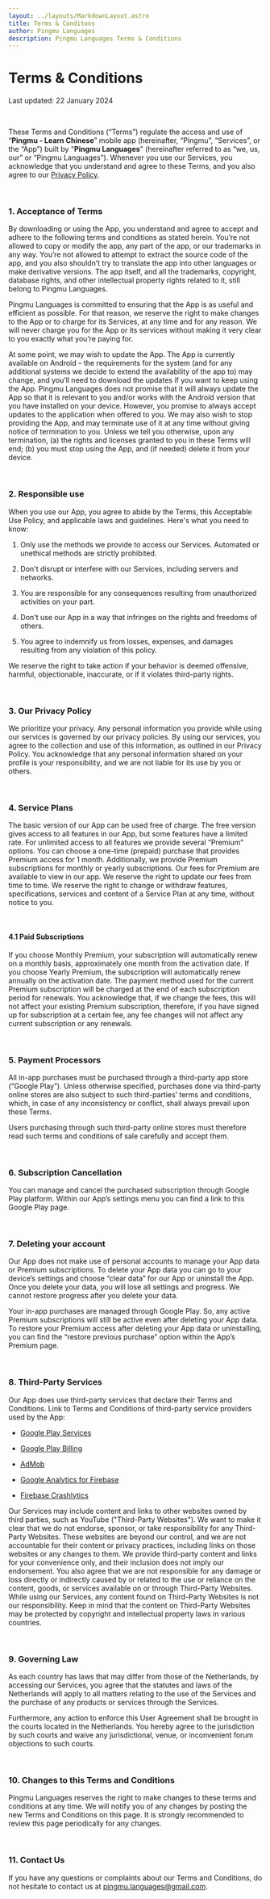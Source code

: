 ```yaml
---
layout: ../layouts/MarkdownLayout.astro
title: Terms & Conditons
author: Pingmu Languages
description: Pingmu Languages Terms & Conditions
---
```


# Terms & Conditions
Last updated: 22 January 2024

<br>

These Terms and Conditions (“Terms”) regulate the access and use of “**Pingmu - Learn Chinese**” mobile app (hereinafter, “Pingmu”, “Services”, or the “App”) built by "**Pingmu Languages**" (hereinafter referred to as “we, us, our” or “Pingmu Languages”). Whenever you use our Services, you acknowledge that you understand and agree to these Terms, and you also agree to our [Privacy Policy](/privacy).

<br>

### 1. Acceptance of Terms
By downloading or using the App, you understand and agree to accept and adhere to the following terms and conditions as stated herein. You’re not allowed to copy or modify the app, any part of the app, or our trademarks in any way. You’re not allowed to attempt to extract the source code of the app, and you also shouldn’t try to translate the app into other languages or make derivative versions. The app itself, and all the trademarks, copyright, database rights, and other intellectual property rights related to it, still belong to Pingmu Languages.

Pingmu Languages is committed to ensuring that the App is as useful and efficient as possible. For that reason, we reserve the right to make changes to the App or to charge for its Services, at any time and for any reason. We will never charge you for the App or its services without making it very clear to you exactly what you’re paying for.

At some point, we may wish to update the App. The App is currently available on Android – the requirements for the system (and for any additional systems we decide to extend the availability of the app to) may change, and you’ll need to download the updates if you want to keep using the App. Pingmu Languages does not promise that it will always update the App so that it is relevant to you and/or works with the Android version that you have installed on your device. However, you promise to always accept updates to the application when offered to you. We may also wish to stop providing the App, and may terminate use of it at any time without giving notice of termination to you. Unless we tell you otherwise, upon any termination, (a) the rights and licenses granted to you in these Terms will end; (b) you must stop using the App, and (if needed) delete it from your device.

<br>

### 2. Responsible use
When you use our App, you agree to abide by the Terms, this Acceptable Use Policy, and applicable laws and guidelines. Here's what you need to know:
1. Only use the methods we provide to access our Services. Automated or unethical methods are strictly prohibited.

2. Don't disrupt or interfere with our Services, including servers and networks.

3. You are responsible for any consequences resulting from unauthorized activities on your part.

4. Don't use our App in a way that infringes on the rights and freedoms of others.

5. You agree to indemnify us from losses, expenses, and damages resulting from any violation of this policy.

We reserve the right to take action if your behavior is deemed offensive, harmful, objectionable, inaccurate, or if it violates third-party rights.

<br>

### 3. Our Privacy Policy
We prioritize your privacy. Any personal information you provide while using our services is governed by our privacy policies. By using our services, you agree to the collection and use of this information, as outlined in our Privacy Policy. You acknowledge that any personal information shared on your profile is your responsibility, and we are not liable for its use by you or others.

<br>

### 4. Service Plans
The basic version of our App can be used free of charge. The free version gives access to all features in our App, but some features have a limited rate. For unlimited access to all features we provide several “Premium” options. You can choose a one-time (prepaid) purchase that provides Premium access for 1 month. Additionally, we provide Premium subscriptions for monthly or yearly subscriptions. Our fees for Premium are available to view in our app. We reserve the right to update our fees from time to time. We reserve the right to change or withdraw features, specifications, services and content of a Service Plan at any time, without notice to you. 

<br>

#### 4.1 Paid Subscriptions

If you choose Monthly Premium, your subscription will automatically renew on a monthly basis, approximately one month from the activation date. If you choose Yearly Premium, the subscription will automatically renew annually on the activation date. The payment method used for the current Premium subscription will be charged at the end of each subscription period for renewals. You acknowledge that, if we change the fees, this will not affect your existing Premium subscription, therefore, if you have signed up for subscription at a certain fee, any fee changes will not affect any current subscription or any renewals.

<br>

### 5. Payment Processors
All in-app purchases must be purchased through a third-party app store (“Google Play”). Unless otherwise specified, purchases done via third-party online stores are also subject to such third-parties’ terms and conditions, which, in case of any inconsistency or conflict, shall always prevail upon these Terms.

Users purchasing through such third-party online stores must therefore 
read such terms and conditions of sale carefully and accept them.

<br>

### 6. Subscription Cancellation
You can manage and cancel the purchased subscription through Google Play platform. Within our App’s settings menu you can find a link to this Google Play page.

<br>

### 7. Deleting your account
Our App does not make use of personal accounts to manage your App data or Premium subscriptions. To delete your App data you can go to your device’s settings and choose “clear data” for our App or uninstall the App. Once you delete your data, you will lose all settings and progress. We cannot restore progress after you delete your data. 

Your in-app purchases are managed through Google Play. So, any active Premium subscriptions will still be active even after deleting your App data. To restore your Premium access after deleting your App data or uninstalling, you can find the “restore previous purchase” option within the App’s Premium page.

<br>

### 8. Third-Party Services
Our App does use third-party services that declare their Terms and Conditions. Link to Terms and Conditions of third-party service providers used by the App:
- [Google Play Services](https://policies.google.com/terms)

- [Google Play Billing](https://policies.google.com/terms)

- [AdMob](https://developers.google.com/admob/terms)

- [Google Analytics for Firebase](https://www.google.com/analytics/terms/)

- [Firebase Crashlytics](https://firebase.google.com/terms/crashlytics)

Our Services may include content and links to other websites owned by third parties, such as YouTube ("Third-Party Websites"). We want to make it clear that we do not endorse, sponsor, or take responsibility for any Third-Party Websites. These websites are beyond our control, and we are not accountable for their content or privacy practices, including links on those websites or any changes to them. We provide third-party content and links for your convenience only, and their inclusion does not imply our endorsement. You also agree that we are not responsible for any damage or loss directly or indirectly caused by or related to the use or reliance on the content, goods, or services available on or through Third-Party Websites. While using our Services, any content found on Third-Party Websites is not our responsibility. Keep in mind that the content on Third-Party Websites may be protected by copyright and intellectual property laws in various countries.‍

<br>

### 9. Governing Law
As each country has laws that may differ from those of the Netherlands, by accessing our Services, you agree that the statutes and laws of the Netherlands will apply to all matters relating to the use of the Services and the purchase of any products or services through the Services.

Furthermore, any action to enforce this User Agreement shall be brought in the courts located in the Netherlands. You hereby agree to the jurisdiction by such courts and waive any jurisdictional, venue, or inconvenient forum objections to such courts.

<br>

### 10. Changes to this Terms and Conditions
Pingmu Languages reserves the right to make changes to these terms and conditions at any time. We will notify you of any changes by posting the new Terms and Conditions on this page. It is strongly recommended to review this page periodically for any changes.

<br>

### 11. Contact Us
If you have any questions or complaints about our Terms and Conditions, do not hesitate to contact us at [pingmu.languages@gmail.com](mailto:pingmu.languages@gmail.com).
<br>
